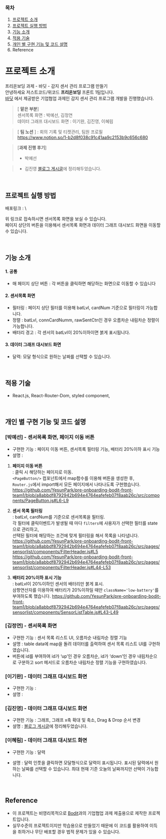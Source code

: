 ### 목차
1. [프로젝트 소개](#프로젝트-소개)
2. [프로젝트 실행 방법](#프로젝트-실행-방법)
3. [기능 소개](#기능-소개)
4. [적용 기술](#적용-기술) 
5. [개인 별 구현 기능 및 코드 설명](#개인-별-구현-기능-및-코드-설명)
6. Reference

# 프로젝트 소개
프리온보딩 과제 - 바딧 - 감지 센서 관리 프로그램 만들기 \
안녕하세요 저스트코드/위코드 **프리온보딩** 프론트 1팀입니다. \
[바딧](https://www.wanted.co.kr/company/35482) 에서 제공받은 기업협업 과제인  감지 센서 관리 프로그램 개발을 진행했습니다.
> [ **맡은 부분**] \
> 센서목록 화면 : 박예선, 김정연\
데이터 그래프 대시보드 화면 : 이기완, 김진영, 이혜림


> [ **팀 노션** ] : 회의 기록 및 티켓관리, 팀원 프로필 \
 https://www.notion.so/1-b2d8f038c91c41aa9c2153b9c656c680

>  [**과제 진행 후기**]
> -  박예선

> -  김진영
[블로그 게시글](https://velog.io/@jinyoung985/Pre-Onboarding-%EA%B0%90%EC%A7%80-%EC%84%BC%EC%84%9C-%EA%B4%80%EB%A6%AC-%ED%94%84%EB%A1%9C%EA%B7%B8%EB%9E%A8-%EB%A7%8C%EB%93%A4%EA%B8%B0)에 정리해두었습니다.


<br/>


## 프로젝트 실행 방법
배포링크 :  \

위 링크로 접속하시면 센서목록 화면을 보실 수 있습니다. \
페이지 상단의 버튼을 이용해서 센서목록 화면과 데이터 그래프 대시보드 화면을 이동할 수 있습니다.

<br/>



## 기능 소개

#### 1. 공통
- 매 페이지 상단 버튼 : 각 버튼을 클릭하면 해당하는 화면으로 이동할 수 있습니다


#### 2. 센서목록 화면

- 필터링 : 페이지 상단 필터를 이용해 batLvl, cardNum 기준으로 필터링이 가능합니다. 
- 정렬 : batLvl, connCardNumm, rawSentCtn인 경우 오름차순 내림차순 정렬이 가능합니다.
- 배터리 경고 : 각 센서의 batLvl이 20%이하이면 붉게 표시됩니다. 
#### 3. 데이터 그래프 대시보드 화면
- 달력: 모달 형식으로 원하는 날짜를 선택할 수 있습니다.


<br/>

## 적용 기술 
+ React.js,  React-Router-Dom, styled component,


<br/>

## 개인 별 구현 기능 및 코드 설명

### [박예선] - 센서목록 화면, 페이지 이동 버튼
- 구현한 기능 : 페이지 이동 버튼, 센서목록 필터링 기능, 배터리 20%이하 표시 기능
- 설명 : 
 1.  **페이지 이동 버튼**  \
: 클릭 시 해당하는 페이지로 이동.\
`<PageButton/>` 컴포넌트에서 map함수를 이용해 버튼을 생성한 후,  \
`Router.js`에서 import해서 모든 페이지에서 나타나도록 구현했습니다. 
https://github.com/YesunPark/pre-onboarding-bodit-front-team1/blob/a8abbdf8792942b694e4764eafefeb07f8aab26c/src/components/PageButton.js#L6-L9

 2.  **센서 목록 필터링** \
:  batLvl, cardNum를 기준으로 센서목록을 필터링.\
각 필터에 클릭이벤트가 발생될 때 마다 `filters`에 사용자가 선택한 필터를 state으로 관리하고, \
선택된 필터에 해당하는 조건에 맞게 필터링을 해서 목록을 나타냅니다.
https://github.com/YesunPark/pre-onboarding-bodit-front-team1/blob/a8abbdf8792942b694e4764eafefeb07f8aab26c/src/pages/sensorlist/components/FilterHeader.js#L5
https://github.com/YesunPark/pre-onboarding-bodit-front-team1/blob/a8abbdf8792942b694e4764eafefeb07f8aab26c/src/pages/sensorlist/components/FilterHeader.js#L44-L53

3. **배터리 20%이하 표시 기능** \
:  batLvl이 20%이하인 센서의 배터리만 붉게 표시.\
삼항연산자를 이용하여 배터리가 20%이하일 때만 `className='low-battery'`를 부여하도록 했습니다.
https://github.com/YesunPark/pre-onboarding-bodit-front-team1/blob/a8abbdf8792942b694e4764eafefeb07f8aab26c/src/pages/sensorlist/components/SensorListTable.js#L43-L49

  
  
### [김정연] - 센서목록 화면
- 구현한 기능 : 센서 목록 리스트 UI, 오름차순 내림차순 정렬 기능
- 설명 : table data에 map을 돌려 데이터를 출력하여 센서 목록 리스트 UI를 구현하였습니다. <br />
- 버튼에 id를 부여하여 id가 ‘up’인 경우 오름차순, id가 ‘down’인 경우 내림차순으로 구분하고 sort 메서드로 오름차순 내림차순 정렬 기능을 구현하였습니다.

### [이기완] - 데이터 그래프 대시보드 화면
- 구현한 기능 :
- 설명 : 


       
### [김진영] - 데이터 그래프 대시보드 화면
- 구현한 기능 : 그래프, 그래프 x축 확대 및 축소, Drag & Drop 순서 변경
- 설명 : [블로그 게시글](https://velog.io/@jinyoung985/Pre-Onboarding-%EA%B0%90%EC%A7%80-%EC%84%BC%EC%84%9C-%EA%B4%80%EB%A6%AC-%ED%94%84%EB%A1%9C%EA%B7%B8%EB%9E%A8-%EB%A7%8C%EB%93%A4%EA%B8%B0)에 정리해두었습니다.


### [이혜림] - 데이터 그래프 대시보드 화면
- 구현한 기능 : 달력
- 설명 : 달력 인풋을 클릭하면 모달형식으로 달력이 표시됩니다. 표시된 달력에서 원하는 날짜를 선택할 수 있습니다. 최대 현재 기준 오늘의 날짜까지만 선택이 가능합니다.  



  <br/>


## Reference

- 이 프로젝트는 비영리목적으로 [Bodit](https://www.wanted.co.kr/company/35482)과의 기업협업 과제 제출용으로 제작한 프로젝트입니다.
- 실무수준의 프로젝트이지만 학습용으로 만들었기 때문에 이 코드를 활용하여 이득을 취하거나 무단 배포할 경우 법적 문제가 있을 수 있습니다.
